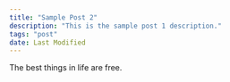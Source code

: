 ```yaml
---
title: "Sample Post 2"
description: "This is the sample post 1 description."
tags: "post"
date: Last Modified
---
```


The best things in life are free.
